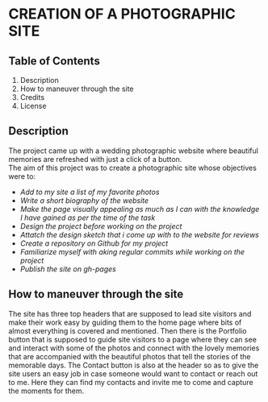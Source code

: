 # CREATION OF A PHOTOGRAPHIC SITE
## Table of Contents
1. Description
2. How to maneuver through the site
3. Credits
4. License

## Description
The project came up with a wedding photographic website where beautiful memories are refreshed with just a click of a button.   
The aim of this project was to create a photographic site whose objectives were to:
- *Add to my site a list of my favorite photos*
- *Write a short biography of the website*
- *Make the page visually appealing as much as I can with the knowledge I have gained as per the time of the task*
- *Design the project before working on the project*
- *Attatch the design sketch that i come up with to the website for reviews*
- *Create a repository on Github for my project*
- *Familiarize myself with aking regular commits while working on the project*
- *Publish the site on gh-pages*
  
## How to maneuver through the site
The site has three top headers that are supposed to lead site visitors and make their work easy by guiding them to the home page where bits of almost everything is covered and mentioned. Then there is the Portfolio button that is supposed to guide site visitors to a page where they can see and interact with some of the photos and connect with the lovely memories that are accompanied with the beautiful photos that tell the stories of the memorable days. The Contact button is also at the header so as to give the site users an easy job in case someone would want to contact or reach out to me. Here they can find my contacts and invite me to come and capture the moments for them.